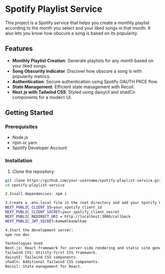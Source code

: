 # Spotify Playlist Service

This project is a Spotify service that helps you create a monthly playlist according to the month you select and your liked songs in that month. It also lets you know how obscure a song is based on its popularity.

## Features

- **Monthly Playlist Creation**: Generate playlists for any month based on your liked songs.
- **Song Obscurity Indicator**: Discover how obscure a song is with popularity metrics.
- **Authentication**: Secure authentication using Spotify OAUTH PKCE flow.
- **State Management**: Efficient state management with Recoil.
- **Next.js with Tailwind CSS**: Styled using daisyUI and shadCn components for a modern UI.

## Getting Started

### Prerequisites

- Node.js
- npm or yarn
- Spotify Developer Account

### Installation

1. Clone the repository:

```bash
git clone https://github.com/your-username/spotify-playlist-service.git
cd spotify-playlist-service

2.Insall dependencies: npm i

3.Create a .env.local file in the root directory and add your Spotify Client ID and Client Secret:
NEXT_PUBLIC_CLIENT_ID=your_spotify_client_id
NEXT_PUBLIC_CLIENT_SECRET=your_spotify_client_secret
NEXT_PUBLIC_REDIRECT_URI = http://localhost:3000/callback
NEXT_PUBLIC_JWT_SECRET=kamwdlkanwlkam

4.Start the development server:
npm run dev

Technologies Used
Next.js: React framework for server-side rendering and static site generation.
Tailwind CSS: Utility-first CSS framework.
daisyUI: Tailwind CSS components.
shadCn: Additional Tailwind CSS components.
Recoil: State management for React.
```
